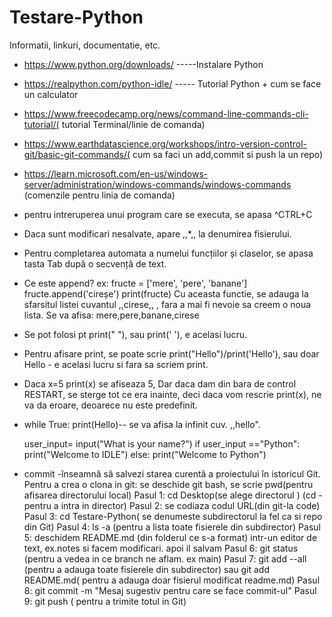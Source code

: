 # Testare-Python
Informatii, linkuri, documentatie, etc.


- https://www.python.org/downloads/ -----Instalare Python

- https://realpython.com/python-idle/  ----- Tutorial Python + cum se face un calculator 

- https://www.freecodecamp.org/news/command-line-commands-cli-tutorial/( tutorial Terminal/linie de comanda)
- https://www.earthdatascience.org/workshops/intro-version-control-git/basic-git-commands/( cum sa faci un add,commit si push la un repo)
- https://learn.microsoft.com/en-us/windows-server/administration/windows-commands/windows-commands   (comenzile pentru linia de comanda)

- pentru intreruperea unui program care se executa, se apasa ^CTRL+C

- Daca sunt modificari nesalvate, apare ,,*,, la denumirea fisierului.

- Pentru completarea automata a numelui funcțiilor și claselor, se apasa tasta Tab după o secvență de text.

- Ce este append? ex: 
fructe = ['mere', 'pere', 'banane']
fructe.append('cireșe')
print(fructe)
Cu aceasta functie, se adauga la sfarsitul listei cuvantul ,,cirese,, , fara a mai fi nevoie sa creem o noua lista.
Se va afisa: mere,pere,banane,cirese

- Se pot folosi pt print(" "), sau print(' '), e acelasi lucru.

- Pentru afisare print, se poate scrie print("Hello")/print('Hello'), sau doar Hello - e acelasi lucru si fara sa scriem print.

- Daca x=5
print(x)
se afiseaza 5, Dar daca dam din bara de control RESTART, se sterge tot ce era inainte, deci daca vom rescrie print(x), ne va da eroare, deoarece nu este predefinit.

- while True:
    print(Hello)-- se va afisa la infinit cuv. ,,hello".

    user_input= input("What is your name?")
    if user_input =="Python":
  print("Welcome to IDLE")
    else:
    print("Welcome to Python")


- commit -înseamnă să salvezi starea curentă a proiectului  în istoricul Git. 
Pentru a crea o clona in git: se deschide git bash, se scrie pwd(pentru afisarea directorului local)
    Pasul 1: cd Desktop(se alege directorul ) (cd -pentru a intra in director)
    Pasul 2: se codiaza codul URL(din git-la code)
    Pasul 3: cd Testare-Python( se denumeste subdirectorul la fel ca si repo din Git)
    Pasul 4: ls -a (pentru a lista toate fisierele din subdirector)
    Pasul 5: deschidem README.md (din folderul ce s-a format) intr-un editor de text, ex.notes si facem modificari. apoi il salvam
    Pasul 6: git status (pentru a vedea in ce branch ne aflam. ex main)
    Pasul 7: git add --all (pentru a adauga toate fisierele din subdirector)
             sau git add README.md( pentru a adauga doar fisierul modificat readme.md)
    Pasul 8: git commit -m "Mesaj sugestiv pentru care se face commit-ul"
    Pasul 9: git push ( pentru a trimite totul in Git)



